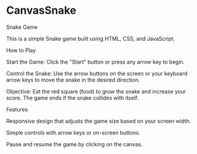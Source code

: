 # CanvasSnake

Snake Game

This is a simple Snake game built using HTML, CSS, and JavaScript.

How to Play

Start the Game: Click the "Start" button or press any arrow key to begin.

Control the Snake: Use the arrow buttons on the screen or your keyboard arrow keys to move the snake in the desired direction.

Objective: Eat the red square (food) to grow the snake and increase your score. The game ends if the snake collides with itself.

Features

Responsive design that adjusts the game size based on your screen width.

Simple controls with arrow keys or on-screen buttons.

Pause and resume the game by clicking on the canvas.